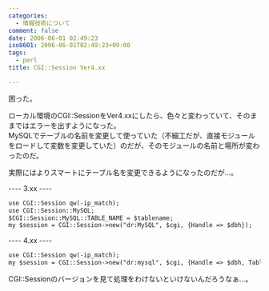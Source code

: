 ```yaml
---
categories:
  - 情報技術について
comment: false
date: 2006-06-01 02:49:23
iso8601: 2006-06-01T02:49:23+09:00
tags:
  - perl
title: CGI::Session Ver4.xx

---
```


<div class="entry-body">
                                 <p>困った。</p>

<p>ローカル環境のCGI::SessionをVer4.xxにしたら、色々と変わっていて、そのままではエラーを出すようになった。<br />
MySQLでテーブルの名前を変更して使っていた（不細工だが、直接モジュールをロードして変数を変更していた）のだが、そのモジュールの名前と場所が変わったのだ。</p>

<p>実際にはよりスマートにテーブル名を変更できるようになったのだが…。</p>

<p>---- 3.xx ----</p>

```default
use CGI::Session qw(-ip_match);
use CGI::Session::MySQL;
$CGI::Session::MySQL::TABLE_NAME = $tablename;
my $session = CGI::Session->new("dr:MySQL", $cgi, {Handle => $dbh});
```

<p>---- 4.xx ----</p>

```default
use CGI::Session qw(-ip_match);
my $session = CGI::Session->new("dr:mysql", $cgi, {Handle => $dbh, TableName => $tablename});
```

<p>CGI::Sessionのバージョンを見て処理をわけないといけないんだろうなぁ…。</p>
                              </div>
    	